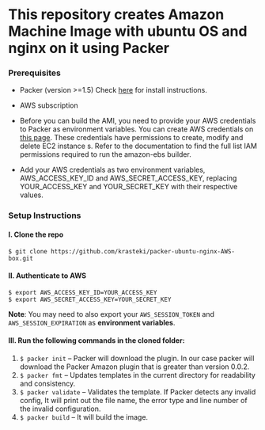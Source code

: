 # This repository creates Amazon Machine Image with ubuntu OS and nginx on it using Packer

### Prerequisites

- Packer (version >=1.5) Check [here](https://learn.hashicorp.com/tutorials/packer/get-started-install-cli) for install instructions.
- AWS subscription


-	Before you can build the AMI, you need to provide your AWS credentials to Packer as environment variables. You can create AWS credentials on [this page](https://console.aws.amazon.com/iam/home?#security_credential). These credentials have permissions to create, modify and delete EC2 instance s. Refer to the documentation to find the full list IAM permissions required to run the amazon-ebs builder.
-	Add your AWS credentials as two environment variables, AWS_ACCESS_KEY_ID and AWS_SECRET_ACCESS_KEY, replacing YOUR_ACCESS_KEY and YOUR_SECRET_KEY with their respective values.
   

### Setup Instructions


#### I. Clone the repo

```
$ git clone https://github.com/krasteki/packer-ubuntu-nginx-AWS-box.git
```

#### II. Authenticate to AWS

```
$ export AWS_ACCESS_KEY_ID=YOUR_ACCESS_KEY
$ export AWS_SECRET_ACCESS_KEY=YOUR_SECRET_KEY
```

**Note**: You may need to also export your `AWS_SESSION_TOKEN` and `AWS_SESSION_EXPIRATION` as **environment variables**.

#### III. Run the following commands in the cloned folder:

1. `$ packer init` – Packer will download the plugin. In our case packer will download the Packer Amazon plugin that is greater than version 0.0.2.
2. `$ packer fmt` – Updates templates in the current directory for readability and consistency. 
3. `$ packer validate` – Validates the template. If Packer detects any invalid config, It will print out the file name, the error type and line number of the invalid configuration.
4. `$ packer build`  – It will build the image.
